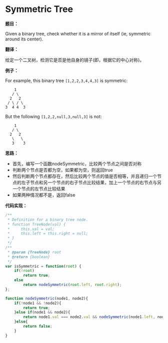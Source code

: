 # Symmetric Tree

**题目：**

Given a binary tree, check whether it is a mirror of itself (ie, symmetric around its center).

**翻译：**

给定一个二叉树，检测它是否是他自身的镜子(即，根据它的中心对称)。

**例子：**

For example, this binary tree `[1,2,2,3,4,4,3]` is symmetric:

```
    1
   / \
  2   2
 / \ / \
3  4 4  3

```

But the following `[1,2,2,null,3,null,3]` is not:

```
    1
   / \
  2   2
   \   \
   3    3
```

**思路：**

* 首先，编写一个函数nodeSymmetric，比较两个节点之间是否对称
* 判断两个节点是否都为空，如果都为空，则返回true
* 然后判断两个节点都存在，然后比较两个节点的值是否相等，并且递归一个节点的左子节点和另一个节点的右子节点比较结果，加上一个节点的右节点与另一个节点的左节点比较结果
* 如果两种情况都不是，返回false

**代码实现：**

```javascript
/**
 * Definition for a binary tree node.
 * function TreeNode(val) {
 *     this.val = val;
 *     this.left = this.right = null;
 * }
 */
/**
 * @param {TreeNode} root
 * @return {boolean}
 */
var isSymmetric = function(root) {
    if(!root)
        return true;
    else
        return nodeSymmetric(root.left, root.right);
};

function nodeSymmetric(node1, node2){
    if(!node1 && !node2){
        return true;
    }else if(node1 && node2){
        return node1.val === node2.val && nodeSymmetric(node1.left, node2.right) && nodeSymmetric(node1.right, node2.left);
    }else{
        return false;
    }
}
```


